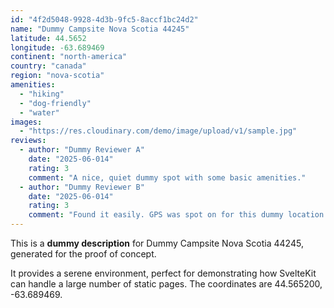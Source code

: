 ```yaml
---
id: "4f2d5048-9928-4d3b-9fc5-8accf1bc24d2"
name: "Dummy Campsite Nova Scotia 44245"
latitude: 44.5652
longitude: -63.689469
continent: "north-america"
country: "canada"
region: "nova-scotia"
amenities:
  - "hiking"
  - "dog-friendly"
  - "water"
images:
  - "https://res.cloudinary.com/demo/image/upload/v1/sample.jpg"
reviews:
  - author: "Dummy Reviewer A"
    date: "2025-06-014"
    rating: 3
    comment: "A nice, quiet dummy spot with some basic amenities."
  - author: "Dummy Reviewer B"
    date: "2025-06-014"
    rating: 3
    comment: "Found it easily. GPS was spot on for this dummy location."
---
```


This is a **dummy description** for Dummy Campsite Nova Scotia 44245, generated for the proof of concept.

It provides a serene environment, perfect for demonstrating how SvelteKit can handle a large number of static pages. The coordinates are 44.565200, -63.689469.
